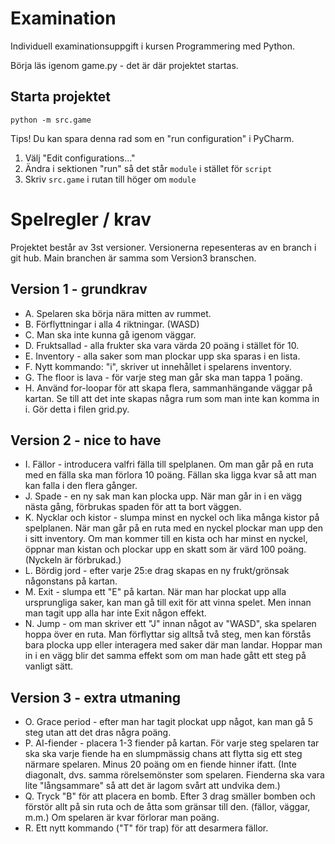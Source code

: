 # Examination

Individuell examinationsuppgift i kursen Programmering med Python.

Börja läs igenom game.py - det är där projektet startas.

## Starta projektet

```commandline
python -m src.game
```

Tips! Du kan spara denna rad som en "run configuration" i PyCharm.
1. Välj "Edit configurations..."
2. Ändra i sektionen "run" så det står `module` i stället för `script`
3. Skriv `src.game` i rutan till höger om `module`


# Spelregler / krav
Projektet består av 3st versioner. Versionerna repesenteras av en branch i git hub.
Main branchen är samma som Version3 branschen.

## Version 1 - grundkrav
- A. Spelaren ska börja nära mitten av rummet.
- B. Förflyttningar i alla 4 riktningar. (WASD)
- C. Man ska inte kunna gå igenom väggar.
- D. Fruktsallad - alla frukter ska vara värda 20 poäng i stället för 10.
- E. Inventory - alla saker som man plockar upp ska sparas i en lista.
- F. Nytt kommando: "i", skriver ut innehållet i spelarens inventory.
- G. The floor is lava - för varje steg man går ska man tappa 1 poäng.
- H. Använd for-loopar för att skapa flera, sammanhängande väggar på kartan. Se till att det inte skapas några rum som man inte kan komma in i. Gör detta i filen grid.py.

## Version 2 - nice to have
- I. Fällor - introducera valfri fälla till spelplanen. Om man går på en ruta med en fälla ska man förlora 10 poäng. Fällan ska ligga kvar så att man kan falla i den flera gånger.
- J. Spade - en ny sak man kan plocka upp. När man går in i en vägg nästa gång, förbrukas spaden för att ta bort väggen.
- K. Nycklar och kistor - slumpa minst en nyckel och lika många kistor på spelplanen. När man går på en ruta med en nyckel plockar man upp den i sitt inventory. Om man kommer till en kista och har minst en nyckel, öppnar man kistan och plockar upp en skatt som är värd 100 poäng. (Nyckeln är förbrukad.)
- L. Bördig jord - efter varje 25:e drag skapas en ny frukt/grönsak någonstans på kartan.
- M. Exit - slumpa ett "E" på kartan. När man har plockat upp alla ursprungliga saker, kan man gå till exit för att vinna spelet. Men innan man tagit upp alla har inte Exit någon effekt.
- N. Jump - om man skriver ett "J" innan något av "WASD", ska spelaren hoppa över en ruta. Man förflyttar sig alltså två steg, men kan förstås bara plocka upp eller interagera med saker där man landar. Hoppar man in i en vägg blir det samma effekt som om man hade gått ett steg på vanligt sätt.

## Version 3 - extra utmaning
- O. Grace period - efter man har tagit plockat upp något, kan man gå 5 steg utan att det dras några poäng.
- P. AI-fiender - placera 1-3 fiender på kartan. För varje steg spelaren tar ska ska varje fiende ha en slumpmässig chans att flytta sig ett steg närmare spelaren. Minus 20 poäng om en fiende hinner ifatt. (Inte diagonalt, dvs. samma rörelsemönster som spelaren. Fienderna ska vara lite "långsammare" så att det är lagom svårt att undvika dem.)
- Q. Tryck "B" för att placera en bomb. Efter 3 drag smäller bomben och förstör allt på sin ruta och de åtta som gränsar till den. (fällor, väggar, m.m.) Om spelaren är kvar förlorar man poäng.
- R. Ett nytt kommando ("T" för trap) för att desarmera fällor.